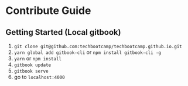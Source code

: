 # Contribute Guide

## Getting Started (Local gitbook)
1. `git clone git@github.com:techbootcamp/techbootcamp.github.io.git`
2. `yarn global add gitbook-cli` or `npm install gitbook-cli -g`
3. `yarn` or `npm install`
3. `gitbook update`
4. `gitbook serve`
5. go to `localhost:4000`
